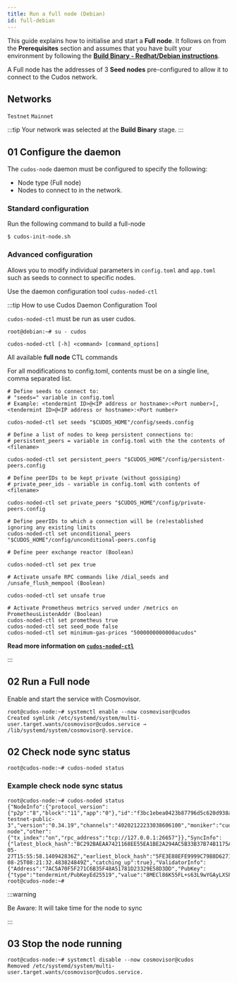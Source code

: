 ```yaml
---
title: Run a full node (Debian)
id: full-debian
---
```


This guide explains how to initialise and start a **Full node**. It follows on from the **Prerequisites** section and assumes that you have built your environment by following the [**Build Binary - Redhat/Debian instructions**](build-redhat-debian). 

A Full node has the addresses of 3 **Seed nodes** pre-configured to allow it to connect to the Cudos network. 

## Networks

`Testnet`
`Mainnet`

:::tip
Your network was selected at the **Build Binary** stage.
:::

## 01 Configure the daemon 

The `cudos-node` daemon must be configured to specify the following: 

* Node type (Full node)
* Nodes to connect to in the network.

### Standard configuration

Run the following command to build a full-node

```shell
$ cudos-init-node.sh
```
### Advanced configuration

Allows you to modify individual parameters in `config.toml` and `app.toml` such as seeds to connect to specific nodes.

Use the daemon configuration tool `cudos-noded-ctl` 

:::tip How to use Cudos Daemon Configuration Tool

`cudos-noded-ctl` must be run as user cudos.

```shell
root@debian:~# su - cudos
```

```shell
cudos-noded-ctl [-h] <command> [command_options]
```

All available **full node** CTL commands

For all modifications to config.toml, contents must be on a single line, comma separated list. 

```shell
# Define seeds to connect to: 
# "seeds=" variable in config.toml 
# Example: <tendermint ID>@<IP address or hostname>:<Port number>[,<tendermint ID>@<IP address or hostname>:<Port number>

cudos-noded-ctl set seeds "$CUDOS_HOME"/config/seeds.config

# Define a list of nodes to keep persistent connections to:
# persistent_peers = variable in config.toml with the the contents of <filename>

cudos-noded-ctl set persistent_peers "$CUDOS_HOME"/config/persistent-peers.config

# Define peerIDs to be kept private (without gossiping)
# private_peer_ids - variable in config.toml with contents of <filename>

cudos-noded-ctl set private_peers "$CUDOS_HOME"/config/private-peers.config

# Define peerIDs to which a connection will be (re)established ignoring any existing limits
cudos-noded-ctl set unconditional_peers "$CUDOS_HOME"/config/unconditional-peers.config

# Define peer exchange reactor (Boolean)

cudos-noded-ctl set pex true

# Activate unsafe RPC commands like /dial_seeds and /unsafe_flush_mempool (Boolean)

cudos-noded-ctl set unsafe true

# Activate Prometheus metrics served under /metrics on PrometheusListenAddr (Boolean)
cudos-noded-ctl set prometheus true
cudos-noded-ctl set seed_mode false
cudos-noded-ctl set minimum-gas-prices "5000000000000acudos"
```

**Read more information on [`cudos-noded-ctl`](https://github.com/CudoVentures/cudos-noded-packager/blob/main/docs/cudos-noded-ctl.md)**

:::


## 02 Run a Full node

Enable and start the service with Cosmovisor.

```shell
root@cudos-node:~# systemctl enable --now cosmovisor@cudos
Created symlink /etc/systemd/system/multi-user.target.wants/cosmovisor@cudos.service → /lib/systemd/system/cosmovisor@.service.
```

## 02 Check node sync status

```shell
root@cudos-node:~# cudos-noded status
```

### Example check node sync status

```shell 
root@cudos-node:~# cudos-noded status
{"NodeInfo":{"protocol_version":{"p2p":"8","block":"11","app":"0"},"id":"f3bc1ebea0423b87796d5c620d938a79f7a50c7a","listen_addr":"tcp://0.0.0.0:26656","network":"cudos-testnet-public-3","version":"0.34.19","channels":"40202122233038606100","moniker":"cudos-node","other":{"tx_index":"on","rpc_address":"tcp://127.0.0.1:26657"}},"SyncInfo":{"latest_block_hash":"BC292BAEAA7421168EE55EA1BE2A294AC5B33B37B74B1175A53F6ED741F4D80B","latest_app_hash":"D31FF2A770FDF6603E867477B4F0D46450F50056F4A4D5214D8B1F734A3CE136","latest_block_height":"3605101","latest_block_time":"2022-05-27T15:55:58.140942836Z","earliest_block_hash":"5FE3E88EFE9999C79B8D6271B56EE4349051FCEA290D5A512440B8BEB9662104","earliest_app_hash":"E3B0C44298FC1C149AFBF4C8996FB92427AE41E4649B934CA495991B7852B855","earliest_block_height":"3603400","earliest_block_time":"2021-08-25T08:21:32.483824849Z","catching_up":true},"ValidatorInfo":{"Address":"7AC5A70F5F271C6B35F48A51781D23329E58D3DD","PubKey":{"type":"tendermint/PubKeyEd25519","value":"8MECl86K55FL+s63L9wYGAyLXSPHrlHpcnE17rBm4vs="},"VotingPower":"0"}}
root@cudos-node:~# 
```

:::warning

Be Aware: It will take time for the node to sync

:::

## 03 Stop the node running

```shell
root@cudos-node:~# systemctl disable --now cosmovisor@cudos
Removed /etc/systemd/system/multi-user.target.wants/cosmovisor@cudos.service.
```
